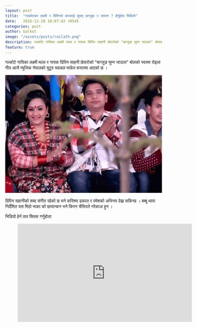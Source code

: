 ```yaml
---
layout: post
title:  "गल्कोटका लक्ष्मी र दिपिनले कस्लाई घुमाए बाग्लुङ र जापान ? हेर्नुहोस भिडियो"
date:   2016-12-28 10:07:42 +0545
categories: post
author: Galkot
image: "/assets/posts/roilath.png"
description: गल्कोटे गायिका लक्ष्मी मल्ल र गायक दिपिन साहनी छेपारोको "बाग्लुङ घुम्न जाउला" बोलको स्वर मा  रोइला गीत आजै म्युजिक नेपालको युटुव च्यान्नल मार्फत बजारमा आएको छ । ...| Galkot News, Khabar, Information
feature: true
---
```


गल्कोटे गायिका लक्ष्मी मल्ल र गायक दिपिन साहनी छेपारोको "बाग्लुङ घुम्न जाउला" बोलको स्वरमा  रोइला गीत आजै म्युजिक नेपालको युटुव च्यान्नल मार्फत बजारमा आएको छ । 


<img src="/assets/posts/roila.png">


दिपिन सहानीको शब्द संगीत रहेको छ भने करिश्मा ढकाल र रमेशको अभिनय देख्न सकिन्छ । बब्बु थापा निर्देशित यस मिठो भाका को छायान्कन भने किरन चैसिरले गरेकाअ हुन ।


भिडियो हेर्न तल क्लिक गर्नुहोला 

  

<div class="abc">
<figure class="op-interactive">
<iframe width="560" height="315" src="https://www.youtube.com/embed/f1pgWXJCmLo?rel=0&amp;controls=0" frameborder="0" allowfullscreen></iframe>
</figure>
</div>
